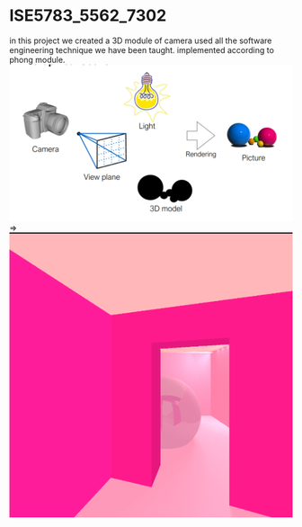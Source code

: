 # ISE5783_5562_7302
in this project we created a 3D module of camera
used all the software engineering technique we have been taught.
implemented according to phong module.
![img.png](img.png)
=>
![img_1.png](img_1.png)

